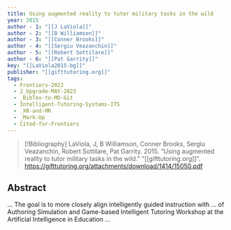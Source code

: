 ```yaml
---
title: Using augmented reality to tutor military tasks in the wild
year: 2015
author - 1: "[[J LaViola]]"
author - 2: "[[B Williamson]]"
author - 3: "[[Conner Brooks]]"
author - 4: "[[Sergiu Veazanchin]]"
author - 5: "[[Robert Sottilare]]"
author - 6: "[[Pat Garrity]]"
key: "[[LaViola2015-bg]]"
publisher: "[[gifttutoring.org]]"
tags:
  - Frontiers-2022
  - 2_Upgrade-MAY-2023
  - _BibTex-to-MD-Git
  - Intelligent-Tutoring-Systems-ITS
  - _XR-and-MR
  - _Mark-Up
  - Cited-for-Frontiers
---
```


> [!Bibliography]
> LaViola, J, B Williamson, Conner Brooks, Sergiu Veazanchin, Robert Sottilare, Pat Garrity. 2015. “Using augmented reality to tutor military tasks in the wild.” "[[gifttutoring.org]]". https://gifttutoring.org/attachments/download/1414/15050.pdf

## Abstract
… The goal is to more closely align intelligently guided instruction with … of Authoring Simulation and Game-based Intelligent Tutoring Workshop at the Artificial Intelligence in Education …